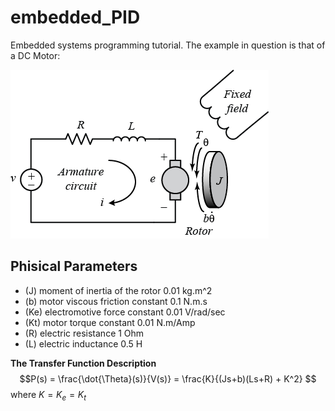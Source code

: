 # embedded_PID

Embedded systems programming tutorial. The example in question is that of a 
DC Motor:

![alt text](./docs/motor.png "DC Motor")

## Phisical Parameters

* (J)     moment of inertia of the rotor     0.01 kg.m^2
* (b)     motor viscous friction constant    0.1 N.m.s
* (Ke)    electromotive force constant       0.01 V/rad/sec
* (Kt)    motor torque constant              0.01 N.m/Amp
* (R)     electric resistance                1 Ohm
* (L)     electric inductance                0.5 H

**The Transfer Function Description**
$$P(s) = \frac{\dot{\Theta}(s)}{V(s)} = \frac{K}{(Js+b)(Ls+R) + K^2} $$
where $K = K_e = K_t$
